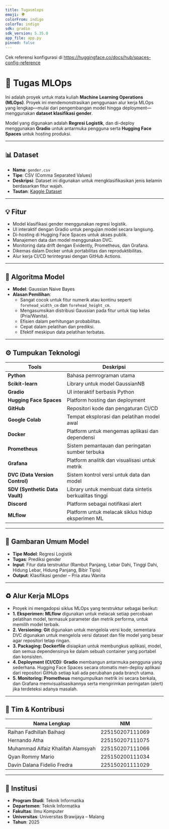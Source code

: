 ```yaml
---
title: Tugasmlops
emoji: 🌍
colorFrom: indigo
colorTo: indigo
sdk: gradio
sdk_version: 5.35.0
app_file: app.py
pinned: false
---
```


Cek referensi konfigurasi di https://huggingface.co/docs/hub/spaces-config-reference

# 📌 Tugas MLOps

Ini adalah proyek untuk mata kuliah **Machine Learning Operations (MLOps)**. Proyek ini mendemonstrasikan penggunaan alur kerja MLOps yang lengkap—mulai dari pengembangan model hingga deployment—menggunakan **dataset klasifikasi gender**.

Model yang digunakan adalah **Regresi Logistik**, dan di-deploy menggunakan **Gradio** untuk antarmuka pengguna serta **Hugging Face Spaces** untuk hosting produksi.

---

## 📊 Dataset

- **Nama**: `gender.csv`
- **Tipe**: CSV (Comma Separated Values)
- **Deskripsi**: Dataset ini digunakan untuk mengklasifikasikan jenis kelamin berdasarkan fitur wajah.
- **Tautan**: [Kaggle Dataset](https://www.kaggle.com/datasets/elakiricoder/gender-classification-dataset)

---

## 💡 Fitur

- Model klasifikasi gender menggunakan regresi logistik.
- UI interaktif dengan Gradio untuk pengujian model secara langsung.
- Di-hosting di Hugging Face Spaces untuk akses publik.
- Manajemen data dan model menggunakan DVC.
- Monitoring data drift dengan Evidently, Prometheus, dan Grafana.
- Dikemas dalam Docker untuk portabilitas dan reproduktibilitas.
- Alur kerja CI/CD terintegrasi dengan GitHub Actions.

---

## 🧠 Algoritma Model

- **Model**: Gaussian Naive Bayes
- **Alasan Pemilihan**:
  - Sangat cocok untuk fitur numerik atau kontinu seperti `forehead_width_cm` dan `forehead_height_cm`.
  - Mengasumsikan distribusi Gaussian pada fitur untuk tiap kelas (Pria/Wanita).
  - Efisien dalam perhitungan probabilitas.
  - Cepat dalam pelatihan dan prediksi.
  - Efektif meskipun data pelatihan terbatas.

---

## ⚙️ Tumpukan Teknologi

| Tools                          | Deskripsi                                              |
| ------------------------------ | ------------------------------------------------------ |
| **Python**                     | Bahasa pemrograman utama                               |
| **Scikit-learn**               | Library untuk model GaussianNB                         |
| **Gradio**                     | UI interaktif berbasis Python                          |
| **Hugging Face Spaces**        | Platform hosting dan deployment                        |
| **GitHub**                     | Repositori kode dan pengaturan CI/CD                   |
| **Google Colab**               | Tempat eksplorasi dan pelatihan model awal             |
| **Docker**                     | Platform untuk mengemas aplikasi dan dependensi        |
| **Prometheus**                 | Sistem pemantauan dan peringatan sumber terbuka        |
| **Grafana**                    | Platform analitik dan visualisasi untuk metrik         |
| **DVC (Data Version Control)** | Sistem kontrol versi untuk data dan model              |
| **SDV (Synthetic Data Vault)** | Library untuk membuat data sintetis berkualitas tinggi |
| **Discord**                    | Platform sebagai notifikasi alert                      |
| **MLflow**                     | Platform untuk melacak siklus hidup eksperimen ML      |
	

---

## 🧠 Gambaran Umum Model

- **Tipe Model**: Regresi Logistik
- **Tugas**: Prediksi gender
- **Input**: Fitur data terstruktur (Rambut Panjang, Lebar Dahi, Tinggi Dahi, Hidung Lebar, Hidung Panjang, Bibir Tipis)
- **Output**: Klasifikasi gender – Pria atau Wanita

---

## ♻️ Alur Kerja MLOps
- Proyek ini mengadopsi siklus MLOps yang terstruktur sebagai berikut:
- **1. Eksperimen: MLflow** digunakan untuk melacak setiap percobaan pelatihan model, termasuk parameter dan metrik performa, untuk memilih model terbaik.
- **2. Versioning: Git** digunakan untuk mengelola versi kode, sementara DVC digunakan untuk mengelola versi dataset dan file model yang besar agar repositori tetap ringan.
- **3. Packaging: Dockerfile** disiapkan untuk membungkus aplikasi, model, dan semua dependensinya ke dalam sebuah container yang portabel dan konsisten.
- **4. Deployment (CI/CD): Gradio** membangun antarmuka pengguna yang sederhana. Hugging Face Spaces secara otomatis men-deploy aplikasi dari repositori GitHub setiap kali ada perubahan pada branch utama.
- **5. Monitoring: Prometheus** mengumpulkan metrik ini secara berkala, dan Grafana memvisualisasikannya serta mengirimkan peringatan (alert) jika terdeteksi adanya masalah.

---

## 👥 Tim & Kontribusi

| Nama Lengkap                      | NIM             |
| --------------------------------- | --------------- |
| Raihan Fadhillah Baihaqi          | 225150207111069 |
| Hernando Atha                     | 225150207111075 |
| Muhammad Alfaiz Khalifah Alamsyah | 225150207111066 |
| Qyan Rommy Mario                  | 225150200111034 |
| Davin Dalana Fidelio Fredra       | 225150201111029 |

---

## 🏫 Institusi

- **Program Studi**: Teknik Informatika
- **Departemen**: Teknik Informatika
- **Fakultas**: Ilmu Komputer
- **Universitas**: Universitas Brawijaya – Malang
- **Tahun**: 2025
